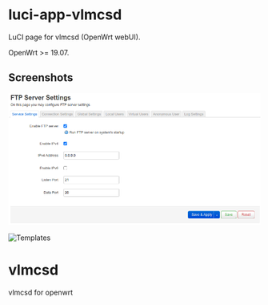 # luci-app-vlmcsd
LuCI page for vlmcsd (OpenWrt webUI).

OpenWrt >= 19.07.

## Screenshots

![Settings](screenshots/img1.png?raw=true "Settings")

![Templates](screenshots/img2.png?raw=true "Templates")
# vlmcsd
vlmcsd for openwrt
